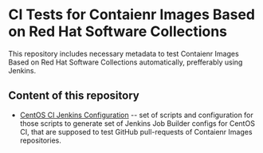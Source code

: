 CI Tests for Contaienr Images Based on Red Hat Software Collections
===================================================================

This repository includes necessary metadata to test Contaienr Images
Based on Red Hat Software Collections automatically, prefferably using
Jenkins.


Content of this repository
--------------------------

* [CentOS CI Jenkins Configuration](centos-ci-jenkins) -- set of scripts
and configuration for those scripts to generate set of Jenkins Job Builder
configs for CentOS CI, that are supposed to test GitHub pull-requests
of Contaienr Images repositories.


